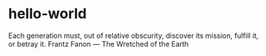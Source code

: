 # hello-world
Each generation must, out of relative obscurity, discover its mission, fulfill it, or betray it.
Frantz Fanon — The Wretched of the Earth
